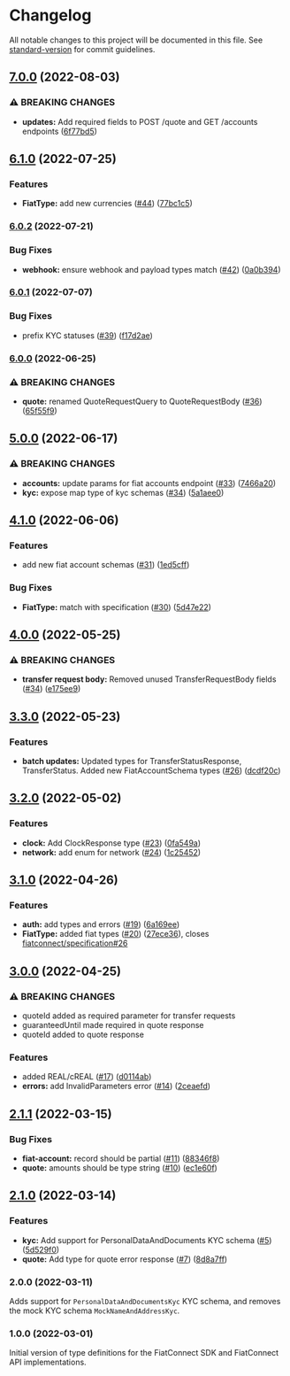 # Changelog

All notable changes to this project will be documented in this file. See [standard-version](https://github.com/conventional-changelog/standard-version) for commit guidelines.

## [7.0.0](https://github.com/fiatconnect/fiatconnect-types/compare/v6.1.0...v7.0.0) (2022-08-03)


### ⚠ BREAKING CHANGES

* **updates:** Add required fields to POST /quote and GET /accounts endpoints ([6f77bd5](https://github.com/fiatconnect/fiatconnect-types/commit/6f77bd55520df9f5c1d6135d9b9bbe7192af14f1))

## [6.1.0](https://github.com/fiatconnect/fiatconnect-types/compare/v6.0.2...v6.1.0) (2022-07-25)


### Features

* **FiatType:** add new currencies ([#44](https://github.com/fiatconnect/fiatconnect-types/issues/44)) ([77bc1c5](https://github.com/fiatconnect/fiatconnect-types/commit/77bc1c54a094e0219f8d82f66ae1e2df70e797ba))

### [6.0.2](https://github.com/fiatconnect/fiatconnect-types/compare/v6.0.1...v6.0.2) (2022-07-21)


### Bug Fixes

* **webhook:** ensure webhook and payload types match ([#42](https://github.com/fiatconnect/fiatconnect-types/issues/42)) ([0a0b394](https://github.com/fiatconnect/fiatconnect-types/commit/0a0b394ba6da4645cbd0150dd877be38504d0fc8))

### [6.0.1](https://github.com/fiatconnect/fiatconnect-types/compare/v6.0.0...v6.0.1) (2022-07-07)


### Bug Fixes

* prefix KYC statuses ([#39](https://github.com/fiatconnect/fiatconnect-types/issues/39)) ([f17d2ae](https://github.com/fiatconnect/fiatconnect-types/commit/f17d2ae78c559842ebfead30839ed5cbbee07472))

### [6.0.0](https://github.com/fiatconnect/fiatconnect-types/compare/v5.0.0...v6.0.0) (2022-06-25)

### ⚠ BREAKING CHANGES

* **quote:** renamed QuoteRequestQuery to QuoteRequestBody ([#36](https://github.com/fiatconnect/fiatconnect-types/issues/37)) ([65f55f9](https://github.com/fiatconnect/specification/commit/65f55f96398b8dbd4b14597ff9fdbb8710243391))

## [5.0.0](https://github.com/fiatconnect/fiatconnect-types/compare/v4.1.0...v5.0.0) (2022-06-17)


### ⚠ BREAKING CHANGES

* **accounts:** update params for fiat accounts endpoint ([#33](https://github.com/fiatconnect/fiatconnect-types/issues/33)) ([7466a20](https://github.com/fiatconnect/fiatconnect-types/commit/7466a204fb687b0f7109844268a5517e41f23f09))
* **kyc:** expose map type of kyc schemas ([#34](https://github.com/fiatconnect/fiatconnect-types/issues/34)) ([5a1aee0](https://github.com/fiatconnect/fiatconnect-types/commit/5a1aee007f822d8c15fa7ab2f4072f1d0f6c903b))

## [4.1.0](https://github.com/fiatconnect/fiatconnect-types/compare/v4.0.0...v4.1.0) (2022-06-06)


### Features

* add new fiat account schemas ([#31](https://github.com/fiatconnect/fiatconnect-types/issues/31)) ([1ed5cff](https://github.com/fiatconnect/fiatconnect-types/commit/1ed5cffba2056d5db800086bc5689bf0ac78cee2))


### Bug Fixes

* **FiatType:** match with specification ([#30](https://github.com/fiatconnect/fiatconnect-types/issues/30)) ([5d47e22](https://github.com/fiatconnect/fiatconnect-types/commit/5d47e22e6a2c15b24d34a48cf5f00217f61ce9f7))

## [4.0.0](https://github.com/fiatconnect/fiatconnect-types/compare/v3.3.0...v4.0.0) (2022-05-25)
### ⚠ BREAKING CHANGES
* **transfer request body:** Removed unused TransferRequestBody fields ([#34]((https://github.com/fiatconnect/fiatconnect-types/issues/34))) ([e175ee9](https://github.com/fiatconnect/specification/commit/e175ee9acd92a462d8f3669278992ac10b40ac99))

## [3.3.0](https://github.com/fiatconnect/fiatconnect-types/compare/v3.2.0...v3.3.0) (2022-05-23)
### Features

* **batch updates:** Updated types for TransferStatusResponse, TransferStatus. Added new FiatAccountSchema types ([#26]((https://github.com/fiatconnect/fiatconnect-types/issues/26))) ([dcdf20c](https://github.com/fiatconnect/fiatconnect-types/commit/dcdf20c649817fd7301f999ee1af8de769851bae))

## [3.2.0](https://github.com/fiatconnect/fiatconnect-types/compare/v3.1.0...v3.2.0) (2022-05-02)


### Features

* **clock:** Add ClockResponse type ([#23](https://github.com/fiatconnect/fiatconnect-types/issues/23)) ([0fa549a](https://github.com/fiatconnect/fiatconnect-types/commit/0fa549a6f56f0a0a1273e0bf5c3f6ec21200070c))
* **network:** add enum for network ([#24](https://github.com/fiatconnect/fiatconnect-types/issues/24)) ([1c25452](https://github.com/fiatconnect/fiatconnect-types/commit/1c254524e39928da76cde903d4ca1aea0792e6f3))

## [3.1.0](https://github.com/fiatconnect/fiatconnect-types/compare/v3.0.0...v3.1.0) (2022-04-26)


### Features

* **auth:** add types and errors ([#19](https://github.com/fiatconnect/fiatconnect-types/issues/19)) ([6a169ee](https://github.com/fiatconnect/fiatconnect-types/commit/6a169eebae7bacb08f7fd6a284ae4f6d29e62fd4))
* **FiatType:** added fiat types ([#20](https://github.com/fiatconnect/fiatconnect-types/issues/20)) ([27ece36](https://github.com/fiatconnect/fiatconnect-types/commit/27ece36faabf65dc817b35135fc57d51728b4070)), closes [fiatconnect/specification#26](https://github.com/fiatconnect/specification/issues/26)

## [3.0.0](https://github.com/fiatconnect/fiatconnect-types/compare/v2.1.1...v3.0.0) (2022-04-25)

### ⚠ BREAKING CHANGES

* quoteId added as required parameter for transfer requests
* guaranteedUntil made required in quote response
* quoteId added to quote response

### Features
* added REAL/cREAL ([#17](https://github.com/fiatconnect/fiatconnect-types/issues/17)) ([d0114ab](https://github.com/fiatconnect/fiatconnect-types/commit/d0114ab3869e7f2a061da950d43a731e0f5af8ef))
* **errors:** add InvalidParameters error ([#14](https://github.com/fiatconnect/fiatconnect-types/issues/14)) ([2ceaefd](https://github.com/fiatconnect/fiatconnect-types/commit/2ceaefd3810913399ea84902226ae1f10c26e06e))

## [2.1.1](https://github.com/fiatconnect/fiatconnect-types/compare/v2.1.0...v2.1.1) (2022-03-15)
### Bug Fixes

* **fiat-account:** record should be partial ([#11](https://github.com/fiatconnect/fiatconnect-types/issues/11)) ([88346f8](https://github.com/fiatconnect/fiatconnect-types/commit/88346f859b5b1b5107e46c872db1a3f1a556ba26))
* **quote:** amounts should be type string ([#10](https://github.com/fiatconnect/fiatconnect-types/issues/10)) ([ec1e60f](https://github.com/fiatconnect/fiatconnect-types/commit/ec1e60fe8da159b8d1d57dff411aadd3580287f7))

## [2.1.0](https://github.com/fiatconnect/fiatconnect-types/compare/v1.0.0...v2.1.0) (2022-03-14)

### Features

* **kyc:** Add support for PersonalDataAndDocuments KYC schema ([#5](https://github.com/fiatconnect/fiatconnect-types/issues/5)) ([5d529f0](https://github.com/fiatconnect/fiatconnect-types/commit/5d529f07769ef643ff265a7cfb4849d7d71e61fd))
* **quote:** Add type for quote error response ([#7](https://github.com/fiatconnect/fiatconnect-types/issues/7)) ([8d8a7ff](https://github.com/fiatconnect/fiatconnect-types/commit/8d8a7ff6fe7b24b474551a869ef9ef1b58517888))

### 2.0.0 (2022-03-11)

Adds support for `PersonalDataAndDocumentsKyc` KYC schema, and removes the mock KYC schema `MockNameAndAddressKyc`.

### 1.0.0 (2022-03-01)

Initial version of type definitions for the FiatConnect SDK and FiatConnect API implementations.
